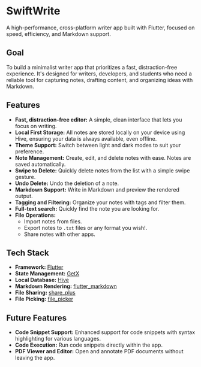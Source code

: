 # SwiftWrite

A high-performance, cross-platform writer app built with Flutter, focused on speed, efficiency, and Markdown support.

## Goal

To build a minimalist writer app that prioritizes a fast, distraction-free experience. It's designed for writers, developers, and students who need a reliable tool for capturing notes, drafting content, and organizing ideas with Markdown.

## Features

- **Fast, distraction-free editor:** A simple, clean interface that lets you focus on writing.
- **Local First Storage:** All notes are stored locally on your device using Hive, ensuring your data is always available, even offline.
- **Theme Support:** Switch between light and dark modes to suit your preference.
- **Note Management:** Create, edit, and delete notes with ease. Notes are saved automatically.
- **Swipe to Delete:** Quickly delete notes from the list with a simple swipe gesture.
- **Undo Delete:** Undo the deletion of a note.
- **Markdown Support:** Write in Markdown and preview the rendered output.
- **Tagging and Filtering:** Organize your notes with tags and filter them.
- **Full-text search:** Quickly find the note you are looking for.
- **File Operations:**
  - Import notes from files.
  - Export notes to `.txt` files or any format you wish!.
  - Share notes with other apps.

## Tech Stack

- **Framework:** [Flutter](https://flutter.dev/)
- **State Management:** [GetX](https://pub.dev/packages/get)
- **Local Database:** [Hive](https://pub.dev/packages/hive)
- **Markdown Rendering:** [flutter_markdown](https://pub.dev/packages/flutter_markdown)
- **File Sharing:** [share_plus](https://pub.dev/packages/share_plus)
- **File Picking:** [file_picker](https://pub.dev/packages/file_picker)

## Future Features

- **Code Snippet Support:** Enhanced support for code snippets with syntax highlighting for various languages.
- **Code Execution:** Run code snippets directly within the app.
- **PDF Viewer and Editor:** Open and annotate PDF documents without leaving the app.
